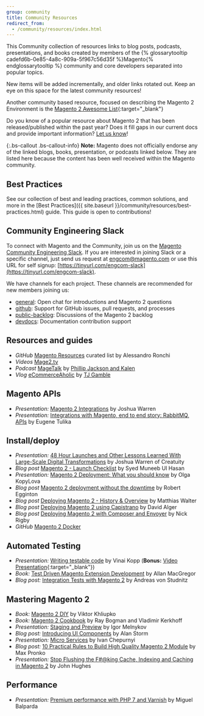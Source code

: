 ```yaml
---
group: community
title: Community Resources
redirect_from: 
  - /community/resources/index.html
---
```


This Community collection of resources links to blog posts, podcasts, presentations, and books created by members of the {% glossarytooltip cadefd6b-0e85-4a8c-909a-5f967c56d35f %}Magento{% endglossarytooltip %} community and core developers separated into popular topics.

New items will be added incrementally, and older links rotated out. Keep an eye on this space for the latest community resources!

Another community based resource, focused on describing the Magento 2 Environment is the [Magento 2 Awesome List][0]{:target="_blank"}

Do you know of a popular resource about Magento 2 that has been released/published within the past year?
Does it fill gaps in our current docs and provide important information?
[Let us know][1]!

{:.bs-callout .bs-callout-info}
**Note:** Magento does not officially endorse any of the linked blogs, books, presentation, or podcasts linked below.
They are listed here because the content has been well received within the Magento community.

## Best Practices

See our collection of best and leading practices, common solutions, and more in the [Best Practices]({{ site.baseurl }}/community/resources/best-practices.html) guide. This guide is open to contributions!

## Community Engineering Slack

To connect with Magento and the Community, join us on the [Magento Community Engineering Slack](https://magentocommeng.slack.com/messages/C4YS78WE6). If you are interested in joining Slack or a specific channel, just send us request at [engcom@magento.com](mailto:engcom@magento.com) or use this URL for self signup: [https://tinyurl.com/engcom-slack](https://tinyurl.com/engcom-slack).


We have channels for each project. These channels are recommended for new members joining us:

- [general](https://magentocommeng.slack.com/messages/C4YS78WE6): Open chat for introductions and Magento 2 questions
- [github](https://magentocommeng.slack.com/messages/C7KB93M32): Support for GitHub issues, pull requests, and processes
- [public-backlog](https://magentocommeng.slack.com/messages/CCV3J3RV5): Discussions of the Magento 2 backlog
- [devdocs](https://magentocommeng.slack.com/messages/CAN932A3H): Documentation contribution support

## Resources and guides

- *GitHub* [Magento Resources][23] curated list by Alessandro Ronchi
- *Videos* [Mage2.tv][24] 
- *Podcast* [MageTalk][25] by [Phillip Jackson and Kalen][27] 
- *Vlog* [eCommerceAholic][26] by [TJ Gamble][28]

## Magento APIs

- *Presentation:* [Magento 2 Integrations][2] by Joshua Warren
- *Presentation:* [Integrations with Magento, end to end story: RabbitMQ, APIs][3] by Eugene Tulika

## Install/deploy

- *Presentation:* [48 Hour Launches and Other Lessons Learned With Large-Scale Digital Transformations][29] by Joshua Warren of Creatuity
- *Blog post* [Magento 2 - Launch Checklist][21] by Syed Muneeb Ul Hasan 
- *Presentation:* [Magento 2 Deployment: What you should know][4] by Olga KopyLova
- *Blog post* [Magento 2 deployment without the downtime][5] by Robert Egginton
- *Blog post* [Deploying Magento 2 - History & Overview][6] by Matthias Walter
- *Blog post* [Deploying Magento 2 using Capistrano][17] by David Alger
- *Blog post* [Deploying Magento 2 with Composer and Envoyer][16] by Nick Rigby
- *GitHub* [Magento 2 Docker][18]

## Automated Testing

- *Presentation:* [Writing testable code][10] by Vinai Kopp (**Bonus:** [Video Presentation][11]{:target="_blank"})
- *Book:* [Test Driven Magento Extension Development][12] by Allan MacGregor
- *Blog post:* [Integration Tests with Magento 2][19] by Andreas von Studnitz

## Mastering Magento 2

- *Book:* [Magento 2 DIY][7] by Viktor Khliupko
- *Book:* [Magento 2 Cookbook][8] by Ray Bogman and Vladimir Kerkhoff
- *Presentation:* [Staging and Preview][9] by Igor Melnykov
- *Blog post:* [Introducing UI Components][13] by Alan Storm
- *Presentation:* [Micro Services][14] by Ivan Chepurnyi
- *Blog post:* [10 Practical Rules to Build High Quality Magento 2 Module][20] by Max Pronko
- *Presentation:* [Stop Flushing the F#@king Cache, Indexing and Caching in Magento 2][22] by John Hughes

## Performance

-  *Presentation:* [Premium performance with PHP 7 and Varnish][15] by Miguel Balparda 

[0]: https://github.com/DavidLambauer/awesome-magento2 
[1]: https://github.com/magento/devdocs/blob/master/.github/CONTRIBUTING.md
[2]: http://www.slideshare.net/StaceyWhitney1/mage-titans-usa-2016-joshua-warren-magento-2-integrations
[3]: http://www.slideshare.net/vrann/mage-titans-usa-2016-magentofacebookrabbitmq
[4]: http://www.slideshare.net/OlgaKopylova2/m2-deployment
[5]: https://www.c3media.co.uk/blog/c3-news/magento-2-deployment-without-downtime/
[6]: https://dev98.de/2017/01/06/deploying-magento2-history-overview-14/
[7]: https://leanpub.com/magento2diy
[8]: https://www.packtpub.com/web-development/magento-2-cookbook
[9]: http://www.slideshare.net/StaceyWhitney1/mage-titans-usa-2016-igor-melnykov-staging-and-preview
[10]: http://www.slideshare.net/vinaikopp/writing-testable-code-for-magento-1-and-2-2016-romaina
[11]: https://www.youtube.com/watch?v=eF2EoF0WKoo
[12]: https://leanpub.com/tdd-magento-extension
[13]: http://alanstorm.com/magento_2_introducing_ui_components/
[14]: https://www.dropbox.com/s/j9a65kmqo5s4zys/MageTitansUSA%202016%20-%20Creating%20Micro-Services%20for%20Magento%202.pdf?dl=0
[15]: http://www.slideshare.net/StaceyWhitney1/mage-titans-usa-2016-miguel-balparda-magento-2-premium-performance-with-php-7-and-varnish
[16]: https://nickrigby.uk/magento/deploying-magento-2-with-composer-and-envoyer.html
[17]: http://davidalger.com/development/magento/deploying-magento-2-using-capistrano/
[18]: https://github.com/meanbee/docker-magento2
[19]: https://www.integer-net.com/integration-tests-with-magento-2/
[20]: https://medium.com/@maxpronko/10-practical-rules-to-build-high-quality-magento-2-module-e6fe2c9461ac
[21]: https://magenticians.com/magento-2-launch-checklist/
[22]: https://docs.google.com/presentation/d/1NdtNz_LBxk-JsCBy8AvekZAkSPWOE0WCzE14Y9ki-5Q/mobilepresent?slide=id.g3444c1e91c_0_10
[23]: https://github.com/aleron75/mageres
[24]: https://www.mage2.tv
[25]: https://magetalk.com/
[26]: https://www.youtube.com/channel/UCSH4_56yf5khLwTK9q71IGw
[27]: https://magetalk.com/about/
[28]: https://twitter.com/ecommerceaholic
[29]: https://creatuity.com/m/download-joshua-warrens-magetitans-2018-presentation